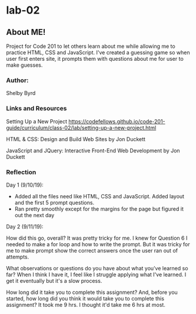 <!--
LAB - Number

Project Name
I build an app with a direct and powerful purpose. It does all of the things that it accomplishes well. I should describe the purpose and functionality so those that visit my README understand the app

Author: Student/Group Name

Links and Resources
 - submission PR
 - Any Links you used as reference

Reflections and Comments
Consider including the answers to your daily journal and submission questions here
This is also a good place to reflect on the tools and resources used and learned
-->

# lab-02

## About ME!
Project for Code 201 to let others learn about me while allowing me to practice HTML, CSS and JavaScript. I've created a guessing game so when user first enters site, it prompts them with questions about me for user to make guesses.

### Author: 
Shelby Byrd

### Links and Resources
Setting Up a New Project
https://codefellows.github.io/code-201-guide/curriculum/class-02/lab/setting-up-a-new-project.html

HTML & CSS: Design and Build Web Sites by Jon Duckett

JavaScript and JQuery: Interactive Front-End Web Development by Jon Duckett

### Reflection

Day 1 (9/10/19):
- Added all the files need like HTML, CSS and JavaScript. Added layout and the first 5 prompt questions.
- Ran pretty smoothly except for the margins for the page but figured it out the next day

Day 2 (9/11/19):

How did this go, overall?
It was pretty tricky for me. I knew for Question 6 I needed to make a for loop and how to write the prompt. But it was tricky for me to make prompt show the correct answers once the user ran out of attempts.

What observations or questions do you have about what you’ve learned so far?
When I think I have it, I feel like I struggle applying what I've learned. I get it eventually but it's a slow process.

How long did it take you to complete this assignment? And, before you started, how long did you think it would take you to complete this assignment?
It took me 9 hrs. I thought it'd take me 6 hrs at most.
